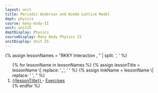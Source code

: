 ```yaml
---
layout: unit
title: Periodic Anderson and Kondo Lattice Model 
dept: physics
course: many-body-II
unit: unit25
deptDisplay: Physics
courseDisplay: Many Body Physics II
unitDisplay: Unit 25
---
```

{% assign lessonNames = "RKKY Interaction , " \| split: ', ' %}

<ol>
{% for lessonName in lessonNames %}
{% assign lessonTitle = lessonName \| replace:  '_', ' ' %}
{% assign linkName = lessonName \| replace: ' ', " %}
<li> <a class = "page-link" href = "{{ linkName \| prepend: units[unitIndex] \| prepend: current_page.permalink }}"> {{lessonTitle}} </a> - <a class = "page-link" href = "{{ linkName \| prepend: units[unitIndex] \| prepend: current_page.permalink \| append: "-exercises" }}"> Exercises </a> </li>
{% endfor %}
</ol>
